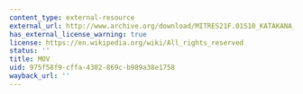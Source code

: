 ```yaml
---
content_type: external-resource
external_url: http://www.archive.org/download/MITRES21F.01S10_KATAKANA_EXERCISES/4a8.mov
has_external_license_warning: true
license: https://en.wikipedia.org/wiki/All_rights_reserved
status: ''
title: MOV
uid: 975f58f9-cffa-4302-869c-b989a38e1758
wayback_url: ''
---
```

